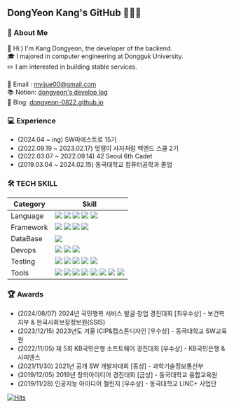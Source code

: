 ## DongYeon Kang's GitHub 👩🏻‍💻


### :loudspeaker: About Me
🤗 Hi:) I'm Kang Dongyeon, the developer of the backend.<br/>
:mortar_board: I majored in computer engineering at Dongguk University. <br/>
:pencil2: I am interested in building stable services.
<br/>
<br/>
📧 Email : [myjjue00@gmail.com](mailto:adalovelace@mail.com) <br/>
📚 Notion: [dongyeon's develop log](https://dongyeon-0822.notion.site/s-0718446a7ad141bf864066b3153f11bb?pvs=4) <br/>
📝 Blog: [dongyeon-0822.github.io](https://dongyeon-0822.github.io/)


### :computer: Experience
- (2024.04 ~ ing) SW마에스트로 15기
- (2022.09.19 ~ 2023.02.17) 멋쟁이 사자처럼 백엔드 스쿨 2기
- (2022.03.07 ~ 2022.09.14) 42 Seoul 6th Cadet
- (2019.03.04 ~ 2024.02.15) 동국대학교 컴퓨터공학과 졸업

### 🛠 TECH SKILL
| Category | Skill |
| --- | --- |
| Language | <img src="https://img.shields.io/badge/C-A8B9CC?style=flat&logo=C&logoColor=fff"/>  <img src="https://img.shields.io/badge/C++-00599C?style=flat&logo=cplusplus&logoColor=fff"/> <img src="https://img.shields.io/badge/Java-1E8CBE?style=flat&logo=java&logoColor=fff"/> <img src="https://img.shields.io/badge/Javascript-F7DF1E?style=flat&logo=javascript&logoColor=fff"/> <img src="https://img.shields.io/badge/Python-3776AB?style=flat&logo=python&logoColor=fff"/> |
| Framework | <img src="https://img.shields.io/badge/Spring Boot-6DB33F?style=flat&logo=springboot&logoColor=fff"/> <img src="https://img.shields.io/badge/Firebase-FFCA28?style=flat&logo=firebase&logoColor=fff"/>  <img src="https://img.shields.io/badge/React-61DAFB?style=flat&logo=react&logoColor=fff"/>  <img src="https://img.shields.io/badge/React Native-09D3AC?style=flat&logo=react&logoColor=fff"/> |
| DataBase | <img src="https://img.shields.io/badge/MySQL-4479A1?style=flat&logo=mysql&logoColor=fff"/>  |
| Devops | <img src="https://img.shields.io/badge/AWS-232F3E?style=flat&logo=amazonaws&logoColor=fff"/> <img src="https://img.shields.io/badge/Docker-2496ED?style=flat&logo=docker&logoColor=fff"/> <img src="https://img.shields.io/badge/GitLab CI/CD-FC6D26?style=flat&logo=gitlab&logoColor=fff"/> |
| Testing | <img src="https://img.shields.io/badge/Junit-25A162?style=flat&logo=junit5&logoColor=fff"/> <img src="https://img.shields.io/badge/SonarQube-4E9BCD?style=flat&logo=sonarqube&logoColor=fff"/> <img src="https://img.shields.io/badge/Clover-47A141?style=flat&logo=clover&logoColor=fff"/> <img src="https://img.shields.io/badge/Mockito-005A2B?style=flat&logo=Mockito&logoColor=fff"/> <img src="https://img.shields.io/badge/Sikuli-67C52A?style=flat&logo=Sikuli&logoColor=fff"/> |
| Tools | <img src="https://img.shields.io/badge/Git-F05032?style=flat&logo=git&logoColor=fff"/> <img src="https://img.shields.io/badge/GitHub-181717?style=flat&logo=github&logoColor=fff"/> <img src="https://img.shields.io/badge/GitLab-FC6D26?style=flat&logo=gitlab&logoColor=fff"/> <img src="https://img.shields.io/badge/Notion-000000?style=flat&logo=notion&logoColor=fff"/> <img src="https://img.shields.io/badge/IntelliJ-000000?style=flat&logo=intellijidea&logoColor=fff"/> <img src="https://img.shields.io/badge/Pycharm-000000?style=flat&logo=pycharm&logoColor=fff"/> <img src="https://img.shields.io/badge/VScode-007ACC?style=flat&logo=visualstudiocode&logoColor=fff"/> <img src="https://img.shields.io/badge/Android Studio-3DDC84?style=flat&logo=androidstudio&logoColor=fff"/> |

### :trophy: Awards
- (2024/08/07) 2024년 국민행복 서비스 발굴·창업 경진대회 [최우수상] - 보건복지부 & 한국사회보장정보원(SSIS)
- (2023/12/15) 2023년도 겨울 ICIP&캡스톤디자인 [우수상] - 동국대학교 SW교육원
- (2022/11/05) 제 5회 KB국민은행 소프트웨어 경진대회 [우수상] - KB국민은행 & 사피엔스
- (2021/11/30) 2021년 공개 SW 개발자대회 [동상] - 과학기술정보통신부
- (2019/12/05) 2019년 창의아이디어 경진대회 [금상] - 동국대학교 융합교육원
- (2019/11/28) 인공지능 아이디어 챌린지 [우수상] - 동국대학교 LINC+ 사업단 


[![Hits](https://hits.seeyoufarm.com/api/count/incr/badge.svg?url=https%3A%2F%2Fgithub.com%2Fgjbae1212%2Fhit-counter&count_bg=%23FFABFB&title_bg=%23580852&icon=&icon_color=%23F5C2FA&title=hits&edge_flat=false)](https://hits.seeyoufarm.com)
